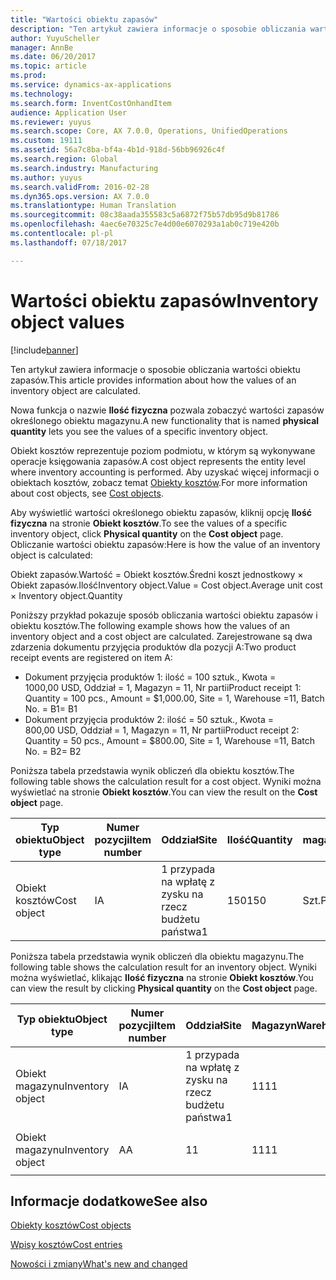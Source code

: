 ```yaml
---
title: "Wartości obiektu zapasów"
description: "Ten artykuł zawiera informacje o sposobie obliczania wartości obiektu zapasów."
author: YuyuScheller
manager: AnnBe
ms.date: 06/20/2017
ms.topic: article
ms.prod: 
ms.service: dynamics-ax-applications
ms.technology: 
ms.search.form: InventCostOnhandItem
audience: Application User
ms.reviewer: yuyus
ms.search.scope: Core, AX 7.0.0, Operations, UnifiedOperations
ms.custom: 19111
ms.assetid: 56a7c8ba-bf4a-4b1d-918d-56bb96926c4f
ms.search.region: Global
ms.search.industry: Manufacturing
ms.author: yuyus
ms.search.validFrom: 2016-02-28
ms.dyn365.ops.version: AX 7.0.0
ms.translationtype: Human Translation
ms.sourcegitcommit: 08c38aada355583c5a6872f75b57db95d9b81786
ms.openlocfilehash: 4aec6e70325c7e4d00e6070293a1ab0c719e420b
ms.contentlocale: pl-pl
ms.lasthandoff: 07/18/2017

---
```


# <a name="inventory-object-values"></a><span data-ttu-id="92cb2-103">Wartości obiektu zapasów</span><span class="sxs-lookup"><span data-stu-id="92cb2-103">Inventory object values</span></span>

[!include[banner](../includes/banner.md)]


<span data-ttu-id="92cb2-104">Ten artykuł zawiera informacje o sposobie obliczania wartości obiektu zapasów.</span><span class="sxs-lookup"><span data-stu-id="92cb2-104">This article provides information about how the values of an inventory object are calculated.</span></span> 

<span data-ttu-id="92cb2-105">Nowa funkcja o nazwie **Ilość fizyczna** pozwala zobaczyć wartości zapasów określonego obiektu magazynu.</span><span class="sxs-lookup"><span data-stu-id="92cb2-105">A new functionality that is named **physical quantity** lets you see the values of a specific inventory object.</span></span> 

<span data-ttu-id="92cb2-106">Obiekt kosztów reprezentuje poziom podmiotu, w którym są wykonywane operacje księgowania zapasów.</span><span class="sxs-lookup"><span data-stu-id="92cb2-106">A cost object represents the entity level where inventory accounting is performed.</span></span> <span data-ttu-id="92cb2-107">Aby uzyskać więcej informacji o obiektach kosztów, zobacz temat [Obiekty kosztów](cost-object.md).</span><span class="sxs-lookup"><span data-stu-id="92cb2-107">For more information about cost objects, see [Cost objects](cost-object.md).</span></span> 

<span data-ttu-id="92cb2-108">Aby wyświetlić wartości określonego obiektu zapasów, kliknij opcję **Ilość fizyczna** na stronie **Obiekt kosztów**.</span><span class="sxs-lookup"><span data-stu-id="92cb2-108">To see the values of a specific inventory object, click **Physical quantity** on the **Cost object** page.</span></span> <span data-ttu-id="92cb2-109">Obliczanie wartości obiektu zapasów:</span><span class="sxs-lookup"><span data-stu-id="92cb2-109">Here is how the value of an inventory object is calculated:</span></span> 

<span data-ttu-id="92cb2-110">Obiekt zapasów.Wartość = Obiekt kosztów.Średni koszt jednostkowy × Obiekt zapasów.Ilość</span><span class="sxs-lookup"><span data-stu-id="92cb2-110">Inventory object.Value = Cost object.Average unit cost × Inventory object.Quantity</span></span> 

<span data-ttu-id="92cb2-111">Poniższy przykład pokazuje sposób obliczania wartości obiektu zapasów i obiektu kosztów.</span><span class="sxs-lookup"><span data-stu-id="92cb2-111">The following example shows how the values of an inventory object and a cost object are calculated.</span></span> <span data-ttu-id="92cb2-112">Zarejestrowane są dwa zdarzenia dokumentu przyjęcia produktów dla pozycji A:</span><span class="sxs-lookup"><span data-stu-id="92cb2-112">Two product receipt events are registered on item A:</span></span>

-   <span data-ttu-id="92cb2-113">Dokument przyjęcia produktów 1: ilość = 100 sztuk., Kwota = 1000,00 USD, Oddział = 1, Magazyn = 11, Nr partii</span><span class="sxs-lookup"><span data-stu-id="92cb2-113">Product receipt 1: Quantity = 100 pcs., Amount = $1,000.00, Site = 1, Warehouse =11, Batch No.</span></span> <span data-ttu-id="92cb2-114">= B1</span><span class="sxs-lookup"><span data-stu-id="92cb2-114">= B1</span></span>
-   <span data-ttu-id="92cb2-115">Dokument przyjęcia produktów 2: ilość = 50 sztuk., Kwota = 800,00 USD, Oddział = 1, Magazyn = 11, Nr partii</span><span class="sxs-lookup"><span data-stu-id="92cb2-115">Product receipt 2: Quantity = 50 pcs., Amount = $800.00, Site = 1, Warehouse =11, Batch No.</span></span> <span data-ttu-id="92cb2-116">= B2</span><span class="sxs-lookup"><span data-stu-id="92cb2-116">= B2</span></span>

<span data-ttu-id="92cb2-117">Poniższa tabela przedstawia wynik obliczeń dla obiektu kosztów.</span><span class="sxs-lookup"><span data-stu-id="92cb2-117">The following table shows the calculation result for a cost object.</span></span> <span data-ttu-id="92cb2-118">Wyniki można wyświetlać na stronie **Obiekt kosztów**.</span><span class="sxs-lookup"><span data-stu-id="92cb2-118">You can view the result on the **Cost object** page.</span></span>

<table style="width:100%;">
<colgroup>
<col width="14%" />
<col width="14%" />
<col width="14%" />
<col width="14%" />
<col width="14%" />
<col width="14%" />
<col width="14%" />
</colgroup>
<thead>
<tr class="header">
<th><span data-ttu-id="92cb2-119">Typ obiektu</span><span class="sxs-lookup"><span data-stu-id="92cb2-119">Object type</span></span></th>
<th><span data-ttu-id="92cb2-120">Numer pozycji</span><span class="sxs-lookup"><span data-stu-id="92cb2-120">Item number</span></span></th>
<th><span data-ttu-id="92cb2-121">Oddział</span><span class="sxs-lookup"><span data-stu-id="92cb2-121">Site</span></span></th>
<th><span data-ttu-id="92cb2-122">Ilość</span><span class="sxs-lookup"><span data-stu-id="92cb2-122">Quantity</span></span></th>
<th><span data-ttu-id="92cb2-123">Jednostka magazynowa</span><span class="sxs-lookup"><span data-stu-id="92cb2-123">Inventory unit</span></span></th>
<th><span data-ttu-id="92cb2-124">Wartość</span><span class="sxs-lookup"><span data-stu-id="92cb2-124">Value</span></span></th>
<th><span data-ttu-id="92cb2-125">Średni koszt jednostkowy</span><span class="sxs-lookup"><span data-stu-id="92cb2-125">Average unit cost</span></span></th>
</tr>
</thead>
<tbody>
<tr class="odd">
<td><span data-ttu-id="92cb2-126">Obiekt kosztów</span><span class="sxs-lookup"><span data-stu-id="92cb2-126">Cost object</span></span></td>
<td><span data-ttu-id="92cb2-127">I</span><span class="sxs-lookup"><span data-stu-id="92cb2-127">A</span></span></td>
<td><span data-ttu-id="92cb2-128">1 przypada na wpłatę z zysku na rzecz budżetu państwa</span><span class="sxs-lookup"><span data-stu-id="92cb2-128">1</span></span></td>
<td><span data-ttu-id="92cb2-129">150</span><span class="sxs-lookup"><span data-stu-id="92cb2-129">150</span></span></td>
<td><span data-ttu-id="92cb2-130">Szt.</span><span class="sxs-lookup"><span data-stu-id="92cb2-130">Pcs.</span></span></td>
<td><p><span data-ttu-id="92cb2-131">1800,00 USD</span><span class="sxs-lookup"><span data-stu-id="92cb2-131">$1800.00</span></span></p></td>
<td><p><span data-ttu-id="92cb2-132">12,00 USD</span><span class="sxs-lookup"><span data-stu-id="92cb2-132">$12.00</span></span></p></td>
</tr>
</tbody>
</table>

<span data-ttu-id="92cb2-133">Poniższa tabela przedstawia wynik obliczeń dla obiektu magazynu.</span><span class="sxs-lookup"><span data-stu-id="92cb2-133">The following table shows the calculation result for an inventory object.</span></span> <span data-ttu-id="92cb2-134">Wyniki można wyświetlać, klikając **Ilość fizyczna** na stronie **Obiekt kosztów**.</span><span class="sxs-lookup"><span data-stu-id="92cb2-134">You can view the result by clicking **Physical quantity** on the **Cost object** page.</span></span>

<table style="width:100%;">
<colgroup>
<col width="11%" />
<col width="11%" />
<col width="11%" />
<col width="11%" />
<col width="11%" />
<col width="11%" />
<col width="11%" />
<col width="11%" />
<col width="11%" />
</colgroup>
<thead>
<tr class="header">
<th><span data-ttu-id="92cb2-135">Typ obiektu</span><span class="sxs-lookup"><span data-stu-id="92cb2-135">Object type</span></span></th>
<th><span data-ttu-id="92cb2-136">Numer pozycji</span><span class="sxs-lookup"><span data-stu-id="92cb2-136">Item number</span></span></th>
<th><span data-ttu-id="92cb2-137">Oddział</span><span class="sxs-lookup"><span data-stu-id="92cb2-137">Site</span></span></th>
<th><span data-ttu-id="92cb2-138">Magazyn</span><span class="sxs-lookup"><span data-stu-id="92cb2-138">Warehouse</span></span></th>
<th><span data-ttu-id="92cb2-139">Numer partii</span><span class="sxs-lookup"><span data-stu-id="92cb2-139">Batch No.</span></span></th>
<th><span data-ttu-id="92cb2-140">Ilość</span><span class="sxs-lookup"><span data-stu-id="92cb2-140">Quantity</span></span></th>
<th><span data-ttu-id="92cb2-141">Jednostka magazynowa</span><span class="sxs-lookup"><span data-stu-id="92cb2-141">Inventory unit</span></span></th>
<th><span data-ttu-id="92cb2-142">Wartość</span><span class="sxs-lookup"><span data-stu-id="92cb2-142">Value</span></span></th>
<th><span data-ttu-id="92cb2-143">Średni koszt jednostkowy</span><span class="sxs-lookup"><span data-stu-id="92cb2-143">Average unit cost</span></span></th>
</tr>
</thead>
<tbody>
<tr class="odd">
<td><span data-ttu-id="92cb2-144">Obiekt magazynu</span><span class="sxs-lookup"><span data-stu-id="92cb2-144">Inventory object</span></span></td>
<td><span data-ttu-id="92cb2-145">I</span><span class="sxs-lookup"><span data-stu-id="92cb2-145">A</span></span></td>
<td><span data-ttu-id="92cb2-146">1 przypada na wpłatę z zysku na rzecz budżetu państwa</span><span class="sxs-lookup"><span data-stu-id="92cb2-146">1</span></span></td>
<td><span data-ttu-id="92cb2-147">11</span><span class="sxs-lookup"><span data-stu-id="92cb2-147">11</span></span></td>
<td><span data-ttu-id="92cb2-148">B1</span><span class="sxs-lookup"><span data-stu-id="92cb2-148">B1</span></span></td>
<td><span data-ttu-id="92cb2-149">100</span><span class="sxs-lookup"><span data-stu-id="92cb2-149">100</span></span></td>
<td><span data-ttu-id="92cb2-150">Szt.</span><span class="sxs-lookup"><span data-stu-id="92cb2-150">Pcs.</span></span></td>
<td><p><span data-ttu-id="92cb2-151">1200,00 USD</span><span class="sxs-lookup"><span data-stu-id="92cb2-151">$1200.00</span></span></p></td>
<td><p><span data-ttu-id="92cb2-152">12,00 USD</span><span class="sxs-lookup"><span data-stu-id="92cb2-152">$12.00</span></span></p></td>
</tr>
<tr class="even">
<td><span data-ttu-id="92cb2-153">Obiekt magazynu</span><span class="sxs-lookup"><span data-stu-id="92cb2-153">Inventory object</span></span></td>
<td><span data-ttu-id="92cb2-154">A</span><span class="sxs-lookup"><span data-stu-id="92cb2-154">A</span></span></td>
<td><span data-ttu-id="92cb2-155">1</span><span class="sxs-lookup"><span data-stu-id="92cb2-155">1</span></span></td>
<td><span data-ttu-id="92cb2-156">11</span><span class="sxs-lookup"><span data-stu-id="92cb2-156">11</span></span></td>
<td><span data-ttu-id="92cb2-157">B2</span><span class="sxs-lookup"><span data-stu-id="92cb2-157">B2</span></span></td>
<td><span data-ttu-id="92cb2-158">50</span><span class="sxs-lookup"><span data-stu-id="92cb2-158">50</span></span></td>
<td><span data-ttu-id="92cb2-159">Szt.</span><span class="sxs-lookup"><span data-stu-id="92cb2-159">Pcs.</span></span></td>
<td><p><span data-ttu-id="92cb2-160">600,00 USD</span><span class="sxs-lookup"><span data-stu-id="92cb2-160">$600.00</span></span></p></td>
<td><p><span data-ttu-id="92cb2-161">12,00 USD</span><span class="sxs-lookup"><span data-stu-id="92cb2-161">$12.00</span></span></p></td>
</tr>
</tbody>
</table>



<a name="see-also"></a><span data-ttu-id="92cb2-162">Informacje dodatkowe</span><span class="sxs-lookup"><span data-stu-id="92cb2-162">See also</span></span>
--------

[<span data-ttu-id="92cb2-163">Obiekty kosztów</span><span class="sxs-lookup"><span data-stu-id="92cb2-163">Cost objects</span></span>](cost-object.md)

[<span data-ttu-id="92cb2-164">Wpisy kosztów</span><span class="sxs-lookup"><span data-stu-id="92cb2-164">Cost entries</span></span>](cost-entries.md)

[<span data-ttu-id="92cb2-165">Nowości i zmiany</span><span class="sxs-lookup"><span data-stu-id="92cb2-165">What's new and changed</span></span>](/dynamics365/unified-operations/dev-itpro/get-started/whats-new-changed)




